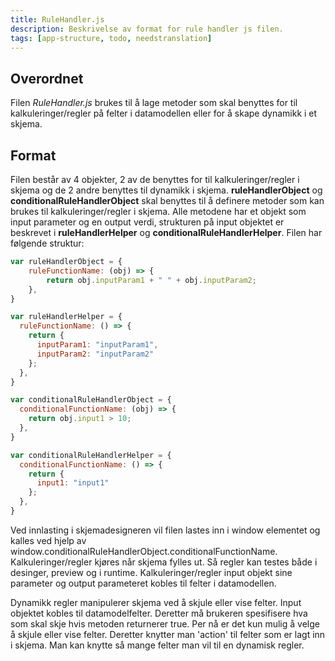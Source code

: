 ```yaml
---
title: RuleHandler.js
description: Beskrivelse av format for rule handler js filen.
tags: [app-structure, todo, needstranslation]
---
```


## Overordnet

Filen *RuleHandler.js* brukes til å lage metoder som skal benyttes for til kalkuleringer/regler på felter i datamodellen eller for å skape dynamikk i et skjema. 

## Format

Filen består av 4 objekter, 2 av de benyttes for til kalkuleringer/regler i skjema og de 2 andre benyttes til dynamikk i skjema.
**ruleHandlerObject** og **conditionalRuleHandlerObject** skal benyttes til å definere metoder som kan brukes til kalkuleringer/regler i skjema. 
Alle metodene har et objekt som input parameter og en output verdi, strukturen på input objektet er beskrevet i **ruleHandlerHelper** og **conditionalRuleHandlerHelper**.
Filen har følgende struktur:

```javascript
var ruleHandlerObject = {
    ruleFunctionName: (obj) => {
        return obj.inputParam1 + " " + obj.inputParam2;
    },
}

var ruleHandlerHelper = {
  ruleFunctionName: () => {
    return {
      inputParam1: "inputParam1",
      inputParam2: "inputParam2"
    };
  },
}

var conditionalRuleHandlerObject = {
  conditionalFunctionName: (obj) => {
    return obj.input1 > 10;
  },
}

var conditionalRuleHandlerHelper = {
  conditionalFunctionName: () => {
    return {
      input1: "input1"
    };
  },
}
```

Ved innlasting i skjemadesigneren vil filen lastes inn i window elementet og kalles ved hjelp av window.conditionalRuleHandlerObject.conditionalFunctionName. 
Kalkuleringer/regler kjøres når skjema fylles ut. Så regler kan testes både i desinger, preview og i runtime. 
Kalkuleringer/regler input objekt sine parameter og output parameteret kobles til felter i datamodellen. 

Dynamikk regler manipulerer skjema ved å skjule eller vise felter. 
Input objektet kobles til datamodelfelter. 
Deretter må brukeren spesifisere hva som skal skje hvis metoden returnerer true. Per nå er det kun mulig å velge å skjule eller vise felter. 
Deretter knytter man 'action' til felter som er lagt inn i skjema. Man kan knytte så mange felter man vil til en dynamisk regler.
